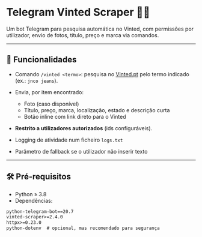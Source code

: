 # Telegram Vinted Scraper 🤖👗

Um bot Telegram para pesquisa automática no Vinted, com permissões por utilizador, envio de fotos, título, preço e marca via comandos.

---

## 🔧 Funcionalidades

- Comando `/vinted <termo>`: pesquisa no [Vinted.pt](https://www.vinted.pt) pelo termo indicado (ex.: `jnco jeans`).
- Envia, por item encontrado:
  - Foto (caso disponível)
  - Título, preço, marca, localização, estado e descrição curta
  - Botão inline com link direto para o Vinted

- **Restrito a utilizadores autorizados** (ids configuráveis).
- Logging de atividade num ficheiro `logs.txt`
- Parâmetro de fallback se o utilizador não inserir texto

---

## 🛠️ Pré-requisitos

- Python ≥ 3.8  
- Dependências:

```txt
python-telegram-bot==20.7
vinted-scraper>=2.4.0
httpx>=0.23.0
python-dotenv  # opcional, mas recomendado para segurança
